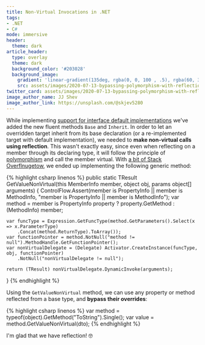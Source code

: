 ```yaml
---
title: Non-Virtual Invocations in .NET
tags:
- .NET
- C#
mode: immersive
header:
  theme: dark
article_header:
  type: overlay
  theme: dark
  background_color: '#203028'
  background_image:
    gradient: 'linear-gradient(135deg, rgba(0, 0, 100 , .5), rgba(60, 34, 60, .4))'
    src: assets/images/2020-07-13-bypassing-polymorphism-with-reflection-in-dotnet/cover.jpg
twitter_card: assets/images/2020-07-13-bypassing-polymorphism-with-reflection-in-dotnet/thumbnail.jpeg
image_author_name: JJ Shev
image_author_link: https://unsplash.com/@skjev5280
---
```


While implementing [support for interface default implementations](2020-06-05-reusable-build-components-with-interface-default-implementations.md) we've added the new fluent methods `Base` and `Inherit`. In order to let an overridden target inherit from its base declaration (or a re-implemented target with default implementation), we needed to **make non-virtual calls using reflection**. This wasn't exactly easy, since even when reflecting on a member through its declaring type, it will follow the principle of [polymorphism](https://docs.microsoft.com/en-us/dotnet/csharp/programming-guide/classes-and-structs/polymorphism) and call the member virtual. With [a bit of Stack Overflnugetow](https://stackoverflow.com/a/14415506/568266), we ended up implementing the following generic method:

{% highlight csharp linenos %}
public static TResult GetValueNonVirtual<TResult>(this MemberInfo member, object obj, params object[] arguments)
{
    ControlFlow.Assert(member is PropertyInfo || member is MethodInfo, "member is PropertyInfo || member is MethodInfo");
    var method = member is PropertyInfo property
        ? property.GetMethod
        : (MethodInfo) member;

    var funcType = Expression.GetFuncType(method.GetParameters().Select(x => x.ParameterType)
        .Concat(method.ReturnType).ToArray());
    var functionPointer = method.NotNull("method != null").MethodHandle.GetFunctionPointer();
    var nonVirtualDelegate = (Delegate) Activator.CreateInstance(funcType, obj, functionPointer)
        .NotNull("nonVirtualDelegate != null");

    return (TResult) nonVirtualDelegate.DynamicInvoke(arguments);
}
{% endhighlight %}

Using the `GetValueNonVirtual` method, we can use any property or method reflected from a base type, and **bypass their overrides**:

{% highlight csharp linenos %}
var method = typeof(object).GetMethod("ToString").Single();
var value = method.GetValueNonVirtual(dto);
{% endhighlight %}

I'm glad that we have reflection! 🤓

